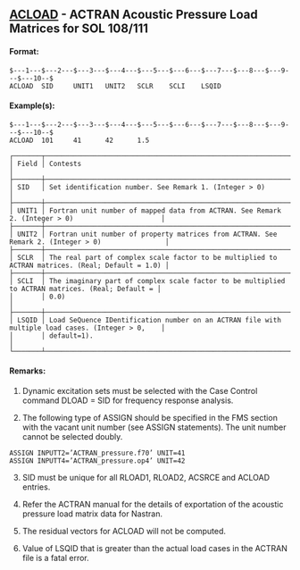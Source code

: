 ## [ACLOAD](https://help.hexagonmi.com/bundle/MSC_Nastran_2022.4/page/Nastran_Combined_Book/qrg/bulkab/TOC.ACLOAD.xhtml) - ACTRAN Acoustic Pressure Load Matrices for SOL 108/111

#### Format:

```nastran
$---1---$---2---$---3---$---4---$---5---$---6---$---7---$---8---$---9---$---10--$
ACLOAD  SID     UNIT1   UNIT2   SCLR    SCLI    LSQID                           
```
#### Example(s):

```nastran
$---1---$---2---$---3---$---4---$---5---$---6---$---7---$---8---$---9---$---10--$
ACLOAD  101     41      42      1.5                                             
```
```text
┌───────┬──────────────────────────────────────────────────────────────────────────────────────────────────┐
│ Field │ Contests                                                                                         │
├───────┼──────────────────────────────────────────────────────────────────────────────────────────────────┤
│ SID   │ Set identification number. See Remark 1. (Integer > 0)                                           │
├───────┼──────────────────────────────────────────────────────────────────────────────────────────────────┤
│ UNIT1 │ Fortran unit number of mapped data from ACTRAN. See Remark 2. (Integer > 0)                      │
├───────┼──────────────────────────────────────────────────────────────────────────────────────────────────┤
│ UNIT2 │ Fortran unit number of property matrices from ACTRAN. See Remark 2. (Integer > 0)                │
├───────┼──────────────────────────────────────────────────────────────────────────────────────────────────┤
│ SCLR  │ The real part of complex scale factor to be multiplied to ACTRAN matrices. (Real; Default = 1.0) │
├───────┼──────────────────────────────────────────────────────────────────────────────────────────────────┤
│ SCLI  │ The imaginary part of complex scale factor to be multiplied to ACTRAN matrices. (Real; Default = │
│       │ 0.0)                                                                                             │
├───────┼──────────────────────────────────────────────────────────────────────────────────────────────────┤
│ LSQID │ Load SeQuence IDentification number on an ACTRAN file with multiple load cases. (Integer > 0,    │
│       │ default=1).                                                                                      │
└───────┴──────────────────────────────────────────────────────────────────────────────────────────────────┘
```
#### Remarks:

1. Dynamic excitation sets must be selected with the Case Control command DLOAD = SID for frequency response analysis.

2. The following type of ASSIGN should be specified in the FMS section with the vacant unit number (see ASSIGN statements). The unit number cannot be selected doubly.

```nastran
ASSIGN INPUTT2=’ACTRAN_pressure.f70’ UNIT=41
ASSIGN INPUTT4=’ACTRAN_pressure.op4’ UNIT=42
```

3. SID must be unique for all RLOAD1, RLOAD2, ACSRCE and ACLOAD entries.

4. Refer the ACTRAN manual for the details of exportation of the acoustic pressure load matrix data for Nastran.

5. The residual vectors for ACLOAD will not be computed.

6. Value of LSQID that is greater than the actual load cases in the ACTRAN file is a fatal error.

